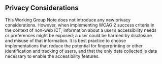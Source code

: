 ## Privacy Considerations

This Working Group Note does not introduce any new privacy considerations. However, when implementing WCAG 2 success criteria in the context of non-web ICT, information about a user’s accessibility needs or preferences might be exposed; a user could be harmed by disclosure and misuse of that information. It is best practice to choose implementations that reduce the potential for fingerprinting or other identification and tracking of users, and that the only data collected is data necessary to enable the accessibility features.
